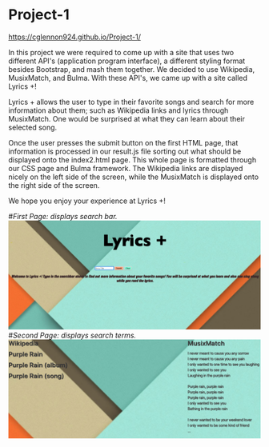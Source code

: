 # Project-1

https://cglennon924.github.io/Project-1/

In this project we were required to come up with a site that uses two different API's (application program interface), a different styling format besides Bootstrap, and mash them together. We decided to use Wikipedia, MusixMatch, and Bulma. With these API's, we came up with a site called Lyrics +! 

Lyrics + allows the user to type in their favorite songs and search for more information about them; such as Wikipedia links and lyrics through MusixMatch. One would be surprised at what they can learn about their selected song. 

Once the user presses the submit button on the first HTML page, that information is processed in our result.js file sorting out what should be displayed onto the index2.html page. This whole page is formatted through our CSS page and Bulma framework. The Wikipedia links are displayed nicely on the left side of the screen, while the MusixMatch is displayed onto the right side of the screen.

We hope you enjoy your experience at Lyrics +!

#*First Page: displays search bar.* ![First Page](./asset/images/readMe1.png)
#*Second Page: displays search terms.* ![Second Page](./asset/images/readMe2.png)
